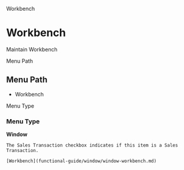 
Workbench
# Workbench


Maintain Workbench

Menu Path
## Menu Path



- Workbench

Menu Type
### Menu Type

**Window**

```
The Sales Transaction checkbox indicates if this item is a Sales Transaction.
```

```
[Workbench](functional-guide/window/window-workbench.md)
```